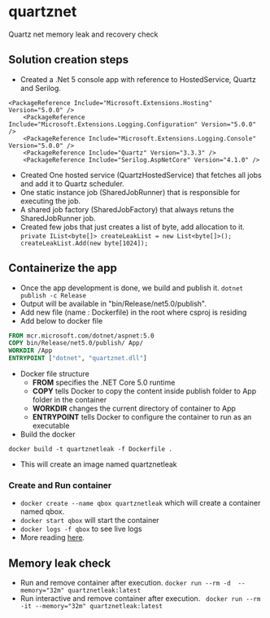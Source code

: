 # quartznet
Quartz net memory leak and recovery check

## Solution creation steps
-  Created a .Net 5 console app with reference to HostedService, Quartz and Serilog.

```
<PackageReference Include="Microsoft.Extensions.Hosting" Version="5.0.0" />
    <PackageReference Include="Microsoft.Extensions.Logging.Configuration" Version="5.0.0" />
    <PackageReference Include="Microsoft.Extensions.Logging.Console" Version="5.0.0" />
    <PackageReference Include="Quartz" Version="3.3.3" />
    <PackageReference Include="Serilog.AspNetCore" Version="4.1.0" />
```
- Created One hosted service (QuartzHostedService) that fetches all jobs and add it to Quartz scheduler.
- One static instance job (SharedJobRunner) that is responsible for executing the job.
- A shared job factory (SharedJobFactory) that always retuns the SharedJobRunner job.
- Created few jobs that just creates a list of byte, add allocation to it.
`private IList<byte[]> createLeakList = new List<byte[]>();
createLeakList.Add(new byte[1024]);
`
## Containerize the app
- Once the app development is done, we build and publish it.
`dotnet publish -c Release`
- Output will be available in "bin/Release/net5.0/publish".
- Add new file (name : Dockerfile) in the root where csproj is residing
- Add below to docker file

```dockerfile
FROM mcr.microsoft.com/dotnet/aspnet:5.0
COPY bin/Release/net5.0/publish/ App/
WORKDIR /App
ENTRYPOINT ["dotnet", "quartznet.dll"]
```
- Docker file structure
  -  **FROM** specifies the .NET Core 5.0 runtime
  - **COPY** tells Docker to copy the content inside publish folder to App folder in the container
  - **WORKDIR** changes the current directory of container to App
  - **ENTRYPOINT** tells Docker to configure the container to run as an executable
- Build the docker

`docker build -t quartznetleak -f Dockerfile .`
- This will create an image named quartznetleak
### Create and Run container
- `docker create --name qbox quartznetleak` which will create a container named qbox.
- `docker start qbox` will start the container
- `docker logs -f qbox` to see live logs
- More reading [here](https://docs.microsoft.com/en-us/dotnet/core/docker/build-container?tabs=linux).
## Memory leak check
- Run and remove container after execution. `docker run --rm -d  --memory="32m" quartznetleak:latest`
- Run interactive and remove container after execution. ` docker run --rm -it --memory="32m" quartznetleak:latest`